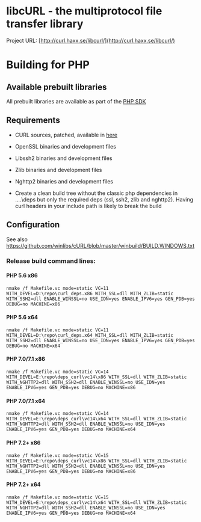 # libcURL - the multiprotocol file transfer library

Project URL: [http://curl.haxx.se/libcurl/](http://curl.haxx.se/libcurl/)

# Building for PHP

## Available prebuilt libraries

All prebuilt libraries are available as part of the [PHP
SDK](http://windows.php.net/downloads/php-sdk/)

## Requirements

  * CURL sources, patched, available in [here](https://github.com/winlibs)

  * OpenSSL binaries and development files

  * Libssh2 binaries and development files

  * Zlib binaries and development files

  * Nghttp2 binaries and development files

  * Create a clean build tree without the classic php dependencies in ..\..\deps but only the required deps (ssl, ssh2, zlib and nghttp2). Having curl headers in your include path is likely to break the build

## Configuration

See also https://github.com/winlibs/cURL/blob/master/winbuild/BUILD.WINDOWS.txt

### Release build command lines:

#### PHP 5.6 x86

	nmake /f Makefile.vc mode=static VC=11 WITH_DEVEL=D:\repo\curl_deps.x86 WITH_SSL=dll WITH_ZLIB=static WITH_SSH2=dll ENABLE_WINSSL=no USE_IDN=yes ENABLE_IPV6=yes GEN_PDB=yes DEBUG=no MACHINE=x86

#### PHP 5.6 x64

	nmake /f Makefile.vc mode=static VC=11 WITH_DEVEL=D:\repo\curl_deps.x64 WITH_SSL=dll WITH_ZLIB=static WITH_SSH2=dll ENABLE_WINSSL=no USE_IDN=yes ENABLE_IPV6=yes GEN_PDB=yes DEBUG=no MACHINE=x64

#### PHP 7.0/7.1 x86

	nmake /f Makefile.vc mode=static VC=14 WITH_DEVEL=E:\repo\deps_curl\vc14\x86 WITH_SSL=dll WITH_ZLIB=static WITH_NGHTTP2=dll WITH_SSH2=dll ENABLE_WINSSL=no USE_IDN=yes ENABLE_IPV6=yes GEN_PDB=yes DEBUG=no MACHINE=x86 

#### PHP 7.0/7.1 x64

	nmake /f Makefile.vc mode=static VC=14 WITH_DEVEL=E:\repo\deps_curl\vc14\x64 WITH_SSL=dll WITH_ZLIB=static WITH_NGHTTP2=dll WITH_SSH2=dll ENABLE_WINSSL=no USE_IDN=yes ENABLE_IPV6=yes GEN_PDB=yes DEBUG=no MACHINE=x64 

#### PHP 7.2+ x86

	nmake /f Makefile.vc mode=static VC=15 WITH_DEVEL=E:\repo\deps_curl\vc14\x86 WITH_SSL=dll WITH_ZLIB=static WITH_NGHTTP2=dll WITH_SSH2=dll ENABLE_WINSSL=no USE_IDN=yes ENABLE_IPV6=yes GEN_PDB=yes DEBUG=no MACHINE=x86 

#### PHP 7.2+ x64

	nmake /f Makefile.vc mode=static VC=15 WITH_DEVEL=E:\repo\deps_curl\vc14\x64 WITH_SSL=dll WITH_ZLIB=static WITH_NGHTTP2=dll WITH_SSH2=dll ENABLE_WINSSL=no USE_IDN=yes ENABLE_IPV6=yes GEN_PDB=yes DEBUG=no MACHINE=x64 

